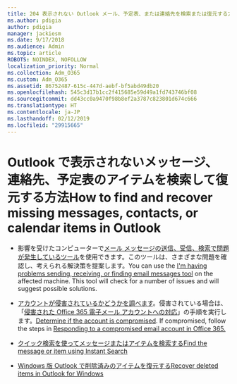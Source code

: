 ```yaml
---
title: 204 表示されない Outlook メール、予定表、または連絡先を検索または復元する方法
ms.author: pdigia
author: pdigia
manager: jackiesm
ms.date: 9/17/2018
ms.audience: Admin
ms.topic: article
ROBOTS: NOINDEX, NOFOLLOW
localization_priority: Normal
ms.collection: Adm_O365
ms.custom: Adm_O365
ms.assetid: 86752487-615c-447d-aebf-bf5abd49db20
ms.openlocfilehash: 545c3d17b1cc2f415685e59d49a1fd743746bf08
ms.sourcegitcommit: dd43cc0a9470f98b8ef2a3787c823801d674c666
ms.translationtype: HT
ms.contentlocale: ja-JP
ms.lasthandoff: 02/12/2019
ms.locfileid: "29915665"
---
```

# <a name="how-to-find-and-recover-missing-messages-contacts-or-calendar-items-in-outlook"></a><span data-ttu-id="7261f-102">Outlook で表示されないメッセージ、連絡先、予定表のアイテムを検索して復元する方法</span><span class="sxs-lookup"><span data-stu-id="7261f-102">How to find and recover missing messages, contacts, or calendar items in Outlook</span></span>

- <span data-ttu-id="7261f-p101">影響を受けたコンピューターで[メール メッセージの送信、受信、検索で問題が発生しているツール](https://aka.ms/SaRA-OutlookSendReceive)を使用できます。このツールは、さまざまな問題を確認し、考えられる解決策を提案します。</span><span class="sxs-lookup"><span data-stu-id="7261f-p101">You can use the [I'm having problems sending, receiving, or finding email messages tool](https://aka.ms/SaRA-OutlookSendReceive) on the affected machine. This tool will check for a number of issues and will suggest possible solutions.</span></span> 
    
- <span data-ttu-id="7261f-p102">[アカウントが侵害されているかどうかを調べます](https://support.microsoft.com/help/2551603/how-to-determine-whether-your-office-365-account-has-been-compromised)。侵害されている場合は、「[侵害された Office 365 電子メール アカウントへの対応](https://docs.microsoft.com/office365/enterprise/responding-to-a-compromised-email-account)」の手順を実行します。</span><span class="sxs-lookup"><span data-stu-id="7261f-p102">[Determine if the account is compromised](https://support.microsoft.com/help/2551603/how-to-determine-whether-your-office-365-account-has-been-compromised). If compromised, follow the steps in [Responding to a compromised email account in Office 365.](https://docs.microsoft.com/office365/enterprise/responding-to-a-compromised-email-account)</span></span>
    
- [<span data-ttu-id="7261f-107">クイック検索を使ってメッセージまたはアイテムを検索する</span><span class="sxs-lookup"><span data-stu-id="7261f-107">Find the message or item using Instant Search</span></span>](https://support.office.com/article/69748862-5976-47b9-98e8-ed179f1b9e4d)
    
- [<span data-ttu-id="7261f-108">Windows 版 Outlook で削除済みのアイテムを復元する</span><span class="sxs-lookup"><span data-stu-id="7261f-108">Recover deleted items in Outlook for Windows</span></span>](https://support.office.com/article/49e81f3c-c8f4-4426-a0b9-c0fd751d48ce)
    


